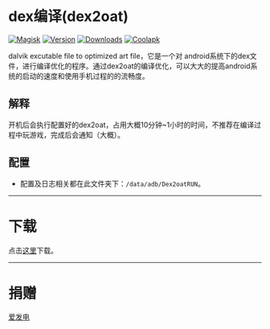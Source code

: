 # dex编译(dex2oat)

[![Magisk](https://img.shields.io/badge/Magisk-green?style=flat&logo=Magisk&logoColor=white)](https://github.com/topjohnwu/Magisk)
[![Version](https://img.shields.io/github/v/tag/SomesakiKaede/Dex2oatRUN?label=版本)](https://github.com/SomesakiKaede/Dex2oatRUN/releases/latest)
[![Downloads](https://img.shields.io/github/downloads/SomesakiKaede/Dex2oatRUN/total?label=下载)](https://github.com/SomesakiKaede/Dex2oatRUN/releases)
[![Coolapk](https://img.shields.io/badge/作者酷安-柊疏柚-orange)](http://www.coolapk.com/u/11696005)

dalvik excutable file to optimized art file，它是一个对 android系统下的dex文件，进行编译优化的程序。通过dex2oat的编译优化，可以大大的提高android系统的启动的速度和使用手机过程的的流畅度。

## 解释

开机后会执行配置好的dex2oat，占用大概10分钟~1小时的时间，不推荐在编译过程中玩游戏，完成后会通知（大概）。

## 配置

- 配置及日志相关都在此文件夹下：`/data/adb/Dex2oatRUN`。

---

# 下载

点击[这里](https://github.com/SomesakiKaede/Dex2oatRUN/releases)下载。

---

# 捐赠

[爱发电](https://afdian.net/a/SomesakiKaede)

